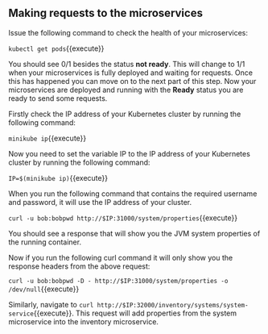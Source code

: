 ## Making requests to the microservices

Issue the following command to check the health of your microservices:

`kubectl get pods`{{execute}}

You should see 0/1 besides the status **not ready**. This will change to 1/1 when your microservices is fully deployed and waiting for requests. Once this has happened you can move on to the next part of this step.
Now your microservices are deployed and running with the **Ready** status you are ready to send some requests.

Firstly check the IP address of your Kubernetes cluster by running the following command:

`minikube ip`{{execute}}

Now you need to set the variable IP to the IP address of your Kubernetes cluster by running the following command:

`IP=$(minikube ip)`{{execute}}

When you run the following command that contains the required username and password, it will use the IP address of your cluster.

`curl -u bob:bobpwd http://$IP:31000/system/properties`{{execute}}

You should see a response that will show you the JVM system properties of the running container.

Now if you run the following curl command it will only show you the response headers from the above request:

`curl -u bob:bobpwd -D - http://$IP:31000/system/properties -o /dev/null`{{execute}}

Similarly, navigate to `curl http://$IP:32000/inventory/systems/system-service`{{execute}}. This request will add properties from the system microservice into the inventory microservice.

